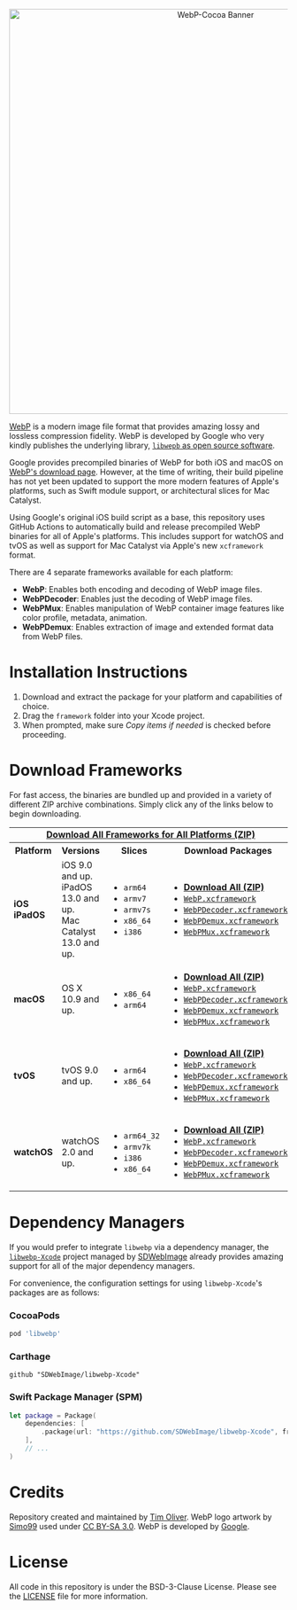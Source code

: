 <p align="center">
    <img src="https://github.com/TimOliver/WebP-Cocoa/raw/main/banner.png" width="731" alt="WebP-Cocoa Banner" />
</p>

[WebP](https://developers.google.com/speed/webp) is a modern image file format that provides amazing lossy and lossless compression fidelity. WebP is developed by Google who very kindly publishes the underlying library, [`libwepb` as open source software](https://chromium.googlesource.com/webm/libwebp/).

Google provides precompiled binaries of WebP for both iOS and macOS on [WebP's download page](https://developers.google.com/speed/webp/download). However, at the time of writing, their build pipeline has not yet been updated to support the more modern features of Apple's platforms, such as Swift module support, or architectural slices for Mac Catalyst.

Using Google's original iOS build script as a base, this repository uses GitHub Actions to automatically build and release precompiled WebP binaries for all of Apple's platforms. This includes support for watchOS and tvOS as well as support for Mac Catalyst via Apple's new `xcframework` format.

There are 4 separate frameworks available for each platform:

* **WebP**: Enables both encoding and decoding of WebP image files.
* **WebPDecoder**: Enables just the decoding of WebP image files.
* **WebPMux**: Enables manipulation of WebP container image features like color profile, metadata, animation.
* **WebPDemux**: Enables extraction of image and extended format data from WebP files.

# Installation Instructions

1. Download and extract the package for your platform and capabilities of choice.
2. Drag the `framework` folder into your Xcode project.
3. When prompted, make sure *Copy items if needed* is checked before proceeding.

# Download Frameworks

For fast access, the binaries are bundled up and provided in a variety of different ZIP archive combinations. Simply click any of the links below to begin downloading.

<table>
    <tr>
        <td colspan="4" align="center">
            <strong><a href="https://github.com/TimOliver/WebP-Cocoa/releases/download/v1.2.1/libwebp-v1.2.1-framework.zip">Download All Frameworks for All Platforms (ZIP)</a></strong>
        </td>
    </tr>
    <tr>
        <th>Platform</th>
        <th>Versions</th>
        <th>Slices</th>
        <th>Download Packages</th>
    </tr>
    <tr>
        <td><strong>iOS<br/>iPadOS</strong></td>
        <td>
	        iOS 9.0 and up.<br/>
	        iPadOS 13.0 and up.<br/>
	        Mac Catalyst 13.0 and up.
        </td>
        <td>
            <ul>
                <li><code>arm64</code></li>
                <li><code>armv7</code></li>
                <li><code>armv7s</code></li>
                <li><code>x86_64</code></li>
                <li><code>i386</code></li>
            </ul>
        </td>
        <td>
            <ul>
                <li>
                    <a href="https://github.com/TimOliver/WebP-Cocoa/releases/download/v1.2.1/libwebp-v1.2.1-framework-ios.zip">
                        <strong>Download All (ZIP)</strong>
                    </a>
                </li>
                <li>
                    <a href="https://github.com/TimOliver/WebP-Cocoa/releases/download/v1.2.1/libwebp-v1.2.1-framework-ios-webp.zip">
                        <code>WebP.xcframework</code>
                    </a>
                </li>
                <li>
                    <a href="https://github.com/TimOliver/WebP-Cocoa/releases/download/v1.2.1/libwebp-v1.2.1-framework-ios-webpdecoder.zip">
                        <code>WebPDecoder.xcframework</code>
                    </a>
                </li>
                <li>
                    <a href="https://github.com/TimOliver/WebP-Cocoa/releases/download/v1.2.1/libwebp-v1.2.1-framework-ios-webpdemux.zip">
                        <code>WebPDemux.xcframework</code>
                    </a>
                </li>
                <li>
                    <a href="https://github.com/TimOliver/WebP-Cocoa/releases/download/v1.2.1/libwebp-v1.2.1-framework-ios-webpmux.zip">
                        <code>WebPMux.xcframework</code>
                    </a>
                </li>
            </ul>
        </td>
    </tr>
    <tr>
        <td><strong>macOS</strong></td>
        <td>OS X 10.9 and up.</td>
        <td>
            <ul>
                <li><code>x86_64</code></li>
                <li><code>arm64</code></li>
            </ul>
        </td>
        <td>
            <ul>
            <li>
                <a href="https://github.com/TimOliver/WebP-Cocoa/releases/download/v1.2.1/libwebp-v1.2.1-framework-macos.zip">
                    <strong>Download All (ZIP)</strong>
                </a>
            </li>
            <li>
                <a href="https://github.com/TimOliver/WebP-Cocoa/releases/download/v1.2.1/libwebp-v1.2.1-framework-macos-webp.zip">
                    <code>WebP.xcframework</code>
                </a>
            </li>
            <li>
                <a href="https://github.com/TimOliver/WebP-Cocoa/releases/download/v1.2.1/libwebp-v1.2.1-framework-macos-webpdecoder.zip">
                    <code>WebPDecoder.xcframework</code>
                </a>
            </li>
            <li>
                <a href="https://github.com/TimOliver/WebP-Cocoa/releases/download/v1.2.1/libwebp-v1.2.1-framework-macos-webpdemux.zip">
                    <code>WebPDemux.xcframework</code>
                </a>
            </li>
            <li>
                <a href="https://github.com/TimOliver/WebP-Cocoa/releases/download/v1.2.1/libwebp-v1.2.1-framework-macos-webpmux.zip">
                    <code>WebPMux.xcframework</code>
                </a>
            </li>
            </ul>
        </td>
    </tr>
    <tr>
        <td><strong>tvOS</strong></td>
        <td>tvOS 9.0 and up.</td>
        <td>
            <ul>
                <li><code>arm64</code></li>
                <li><code>x86_64</code></li>
            </ul>
        </td>
        <td>
            <ul>
            <li>
                <a href="https://github.com/TimOliver/WebP-Cocoa/releases/download/v1.2.1/libwebp-v1.2.1-framework-tvos.zip">
                    <strong>Download All (ZIP)</strong>
                </a>
            </li>
            <li>
                <a href="https://github.com/TimOliver/WebP-Cocoa/releases/download/v1.2.1/libwebp-v1.2.1-framework-tvos-webp.zip">
                    <code>WebP.xcframework</code>
                </a>
            </li>
            <li>
                <a href="https://github.com/TimOliver/WebP-Cocoa/releases/download/v1.2.1/libwebp-v1.2.1-framework-tvos-webpdecoder.zip">
                    <code>WebPDecoder.xcframework</code>
                </a>
            </li>
            <li>
                <a href="https://github.com/TimOliver/WebP-Cocoa/releases/download/v1.2.1/libwebp-v1.2.1-framework-tvos-webpdemux.zip">
                    <code>WebPDemux.xcframework</code>
                </a>
            </li>
            <li>
                <a href="https://github.com/TimOliver/WebP-Cocoa/releases/download/v1.2.1/libwebp-v1.2.1-framework-tvos-webpmux.zip">
                    <code>WebPMux.xcframework</code>
                </a>
            </li>
            </ul>
        </td>
    </tr>
    <tr>
        <td><strong>watchOS</strong></td>
        <td>watchOS 2.0 and up.</td>
        <td>
            <ul>
                <li><code>arm64_32</code></li>
                <li><code>armv7k</code></li>
                <li><code>i386</code></li>
                <li><code>x86_64</code></li>
            </ul>
        </td>
        <td>
            <ul>
                <li>
                    <a href="https://github.com/TimOliver/WebP-Cocoa/releases/download/v1.2.1/libwebp-v1.2.1-framework-watchos.zip">
                        <strong>Download All (ZIP)</strong>
                    </a>
                </li>
                <li>
                    <a href="https://github.com/TimOliver/WebP-Cocoa/releases/download/v1.2.1/libwebp-v1.2.1-framework-watchos-webp.zip">
                        <code>WebP.xcframework</code>
                    </a>
                </li>
                <li>
                    <a href="https://github.com/TimOliver/WebP-Cocoa/releases/download/v1.2.1/libwebp-v1.2.1-framework-watchos-webpdecoder.zip">
                        <code>WebPDecoder.xcframework</code>
                    </a>
                </li>
                <li>
                    <a href="https://github.com/TimOliver/WebP-Cocoa/releases/download/v1.2.1/libwebp-v1.2.1-framework-watchos-webpdemux.zip">
                        <code>WebPDemux.xcframework</code>
                    </a>
                </li>
                <li>
                    <a href="https://github.com/TimOliver/WebP-Cocoa/releases/download/v1.2.1/libwebp-v1.2.1-framework-watchos-webpmux.zip">
                        <code>WebPMux.xcframework</code>
                    </a>
                </li>
            </ul>
        </td>
    </tr>
</table>

# Dependency Managers

If you would prefer to integrate `libwebp` via a dependency manager, the [`libwebp-Xcode`](https://github.com/SDWebImage/libwebp-Xcode) project managed by [SDWebImage](https://github.com/SDWebImage) already provides amazing support for all of the major dependency managers.

For convenience, the configuration settings for using `libwebp-Xcode`'s packages are as follows:

### CocoaPods
```ruby
pod 'libwebp'
```

### Carthage
```
github "SDWebImage/libwebp-Xcode"
```

### Swift Package Manager (SPM)
```swift
let package = Package(
    dependencies: [
        .package(url: "https://github.com/SDWebImage/libwebp-Xcode", from: "1.1.0")
    ],
    // ...
)
```

# Credits

Repository created and maintained by [Tim Oliver](http://twitter.com/TimOliverAU). WebP logo artwork by [Simo99](https://commons.wikimedia.org/wiki/User:Simo99) used under [CC BY-SA 3.0](https://creativecommons.org/licenses/by-sa/3.0/). WebP is developed by [Google](http://about.google).

# License

All code in this repository is under the BSD-3-Clause License. Please see the [LICENSE](LICENSE) file for more information.
